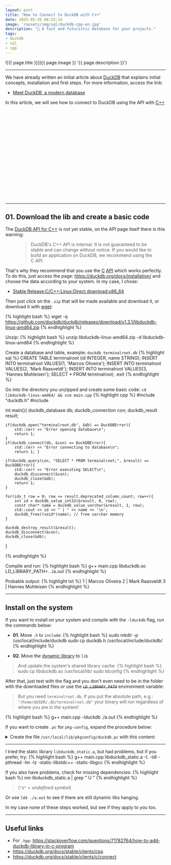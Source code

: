 ```yaml
---
layout: post
title: "How to Connect to DuckDB with C++"
date: 2025-05-26 08:52:14
image: '/assets/img/sql/duckdb-cpp-en.jpg'
description: "🚀 A fast and futuristic database for your projects."
tags:
- duckdb
- sql
- cpp
---
```


![{{ page.title }}]({{ page.image }} '{{ page.description }}')

---

We have already written an initial article about [DuckDB](https://terminalroot.com/meet-duckdb-a-modern-database/) that explains initial concepts, installation and first steps. For more information, access the link:
+ [Meet DuckDB, a modern database](https://terminalroot.com/meet-duckdb-a-modern-database/)

In this article, we will see how to connect to DuckDB using the API with [C++](https://terminalroot.com/tags#cpp)


<!-- SQUARE - GAMES ROOT -->
<script async src="//pagead2.googlesyndication.com/pagead/js/adsbygoogle.js"></script>
<ins class="adsbygoogle"
style="display:inline-block;width:336px;height:280px"
data-ad-client="ca-pub-2838251107855362"
data-ad-slot="5351066970"></ins>
<script>
(adsbygoogle = window.adsbygoogle || []).push({});
</script>

---

## 01. Download the lib and create a basic code
The [DuckDB API for C++](https://duckdb.org/docs/stable/clients/cpp) is not yet stable, on the API page itself there is this warning:

<figure>
<blockquote class="blockquote p-3 bg-danger bg-opacity-10 rounded">
<p>DuckDB's C++ API is internal. It is not guaranteed to be stable and can change without notice. If you would like to build an application on DuckDB, we recommend using the C API.</p>
</blockquote>
</figure>

That's why they recommend that you use the [C](https://duckdb.org/docs/stable/clients/c/connect) [API](https://terminalroot.com/tags#clanguage) which works perfectly. To do this, just access the page: <https://duckdb.org/docs/installation/> and choose the data according to your system. In my case, I chose:
+ [Stable Release:C/C++:Linux:Direct download:x86\_64](https://duckdb.org/docs/installation/?version=stable&environment=cplusplus&platform=linux&download_method=direct&architecture=x86_64)

Then just click on the `.zip` that will be made available and download it, or download it with [wget](https://www.gnu.org/software/wget/):

{% highlight bash %}
wget -q https://github.com/duckdb/duckdb/releases/download/v1.3.1/libduckdb-linux-amd64.zip
{% endhighlight %}

Unzip:
{% highlight bash %}
unzip libduckdb-linux-amd64.zip -d libduckdb-linux-amd64
{% endhighlight %}

Create a database and table, example: `duckdb terminalroot.db`
{% highlight sql %}
CREATE TABLE terminalroot (id INTEGER, name STRING);
INSERT INTO terminalroot VALUES(1, 'Marcos Oliveira');
INSERT INTO terminalroot VALUES(2, 'Mark Raasveldt');
INSERT INTO terminalroot VALUES(3, 'Hannes Muhleisen');
SELECT * FROM terminalroot;
.exit
{% endhighlight %}

Go into the directory you unzipped and create some basic code: `cd libduckdb-linux-amd64/ && vim main.cpp`
{% highlight cpp %}
#include "duckdb.h"
#include <iostream>

int main(){
    duckdb_database db;
    duckdb_connection con;
    duckdb_result result;

    if(duckdb_open("terminalroot.db", &db) == DuckDBError){
        std::cerr << "Error opening database\n";
        return 1;
    }
    if(duckdb_connect(db, &con) == DuckDBError){
        std::cerr << "Error connecting to database\n";
        return 1; } 

    if(duckdb_query(con, "SELECT * FROM terminalroot;", &result) == DuckDBError){ 
        std::cerr << "Error executing SELECT\n"; 
        duckdb_disconnect(&con); 
        duckdb_close(&db); 
        return 1; 
    } 

    for(idx_t row = 0; row <= result.deprecated_column_count; row++){ 
        int id = duckdb_value_int32(&result, 0, row); 
        const char* name = duckdb_value_varchar(&result, 1, row); 
        std::cout << id << " | " << name << '\n'; 
        duckdb_free((void*)name); // free varchar memory 
    } 

    duckdb_destroy_result(&result); 
    duckdb_disconnect(&con);
    duckdb_close(&db);
}

{% endhighlight %}

Compile and run:
{% highlight bash %}
g++ main.cpp libduckdb.so
LD_LIBRARY_PATH=. ./a.out
{% endhighlight %}

Probable output:
{% highlight txt %}
1 | Marcos Oliveira
2 | Mark Raasveldt
3 | Hannes Muhleisen
{% endhighlight %}

---

## Install on the system
If you want to install on your system and compile with the `-lduckdb` flag, run the commands below:

+ **01**. Move `.h` to `include`:
{% highlight bash %}
sudo mkdir -p /usr/local/include/duckdb
sudo cp duckdb.h /usr/local/include/duckdb/
{% endhighlight %}

+ **02**. Move the [dynamic library](https://terminalroot.com/difference-between-static-and-dynamic-libraries/) to `lib`
> And update the system's shared library cache.
{% highlight bash %}
sudo cp libduckdb.so /usr/local/lib/
sudo ldconfig
{% endhighlight %}

After that, just test with the flag and you don't even need to be in the folder with the downloaded files or use the ~~`LD_LIBRARY_PATH`~~ environment variable:
> But you need `terminalroot.db`, if you put the absolute path, e.g.: `"/home/$USER/.db/terminalroot.db"` your binary will run regardless of where you are in the system!

{% highlight bash %}
g++ main.cpp -lduckdb
./a.out
{% endhighlight %}

If you want to create `.pc` for `pkg-config`, expand the procedure below:

<details> 
<summary>Create the file <code>/usr/local/lib/pkgconfig/duckdb.pc</code> with this content:</summary>

{% highlight pc %}
prefix=/usr/local
exec_prefix=${prefix}
libdir=${exec_prefix}/lib
includedir=${prefix}/include

Name: DuckDB
Description: DuckDB embedded database
Version: 1.2.1
Libs: -L${libdir} -lduckdb
Cflags: -I${includedir}/duckdb
{% endhighlight %}

<p>Save with:</p>

{% highlight bash %}
sudo mkdir -p /usr/local/lib/pkgconfig
sudo vim /usr/local/lib/pkgconfig/duckdb.pc
# paste the above content
{% endhighlight %}

<p>Refresh the cache:</p>

{% highlight bash %}
export PKG_CONFIG_PATH=/usr/local/lib/pkgconfig:$PKG_CONFIG_PATH
{% endhighlight %}

</details>


<!-- RECTANGLE LARGE -->
<script async src="https://pagead2.googlesyndication.com/pagead/js/adsbygoogle.js"></script>
<!-- Informat -->
<ins class="adsbygoogle"
style="display:block"
data-ad-client="ca-pub-2838251107855362"
data-ad-slot="2327980059"
data-ad-format="auto"
data-full-width-responsive="true"></ins>
<script>
(adsbygoogle = window.adsbygoogle || []).push({});
</script>

---

I tried the static library `libduckdb_static.a`, but had problems, but if you prefer, try:
{% highlight bash %}
g++ main.cpp libduckdb_static.a -I. -ldl -pthread -lm -lz -static-libstdc++ -static-libgcc
{% endhighlight %}

If you also have problems, check for missing dependencies:
{% highlight bash %}
nm libduckdb_static.a | grep " U "
{% endhighlight %}
> (`"U"` = *undefined symbol*)

Or use `ldd ./a.out` to see if there are still dynamic libs hanging.

In my case none of these steps worked, but see if they apply to you too.

---

## Useful links
+ For `.hpp`: <https://stackoverflow.com/questions/71782764/how-to-add-duckdb-library-in-c-program>
+ <https://duckdb.org/docs/stable/clients/cpp>
+ <https://duckdb.org/docs/stable/clients/c/connect>

